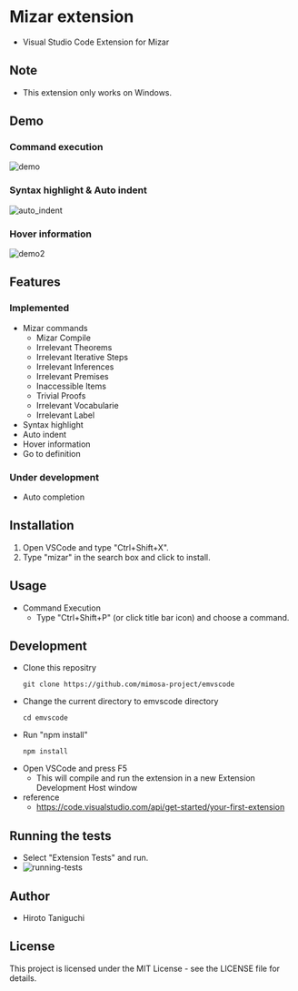 # Mizar extension
* Visual Studio Code Extension for Mizar

## Note
* This extension only works on Windows.

## Demo
### Command execution
![demo](https://user-images.githubusercontent.com/32231297/92366947-c68bdb00-f130-11ea-8dd0-52ef3641e9cb.gif)

### Syntax highlight & Auto indent
![auto_indent](https://user-images.githubusercontent.com/32231297/93070316-af616600-f6b9-11ea-85b5-3deb887da308.gif)

### Hover information
![demo2](https://user-images.githubusercontent.com/32231297/92366998-d6a3ba80-f130-11ea-9f76-8117f82a03ea.gif)
## Features
### Implemented
* Mizar commands
    * Mizar Compile
    * Irrelevant Theorems
    * Irrelevant Iterative Steps
    * Irrelevant Inferences
    * Irrelevant Premises
    * Inaccessible Items
    * Trivial Proofs
    * Irrelevant Vocabularie
    * Irrelevant Label
* Syntax highlight
* Auto indent
* Hover information
* Go to definition

### Under development
* Auto completion

## Installation
1. Open VSCode and type "Ctrl+Shift+X".  
2. Type "mizar" in the search box and click to install.

## Usage
* Command Execution
    * Type "Ctrl+Shift+P" (or click title bar icon) and choose a command.

## Development
* Clone this repositry
    ```
    git clone https://github.com/mimosa-project/emvscode
    ```
* Change the current directory to emvscode directory
    ```
    cd emvscode
    ```
* Run "npm install"
    ```
    npm install
    ```
* Open VSCode and press F5
    * This will compile and run the extension in a new Extension Development Host window
* reference
    * https://code.visualstudio.com/api/get-started/your-first-extension

## Running the tests
* Select "Extension Tests" and run.
* ![running-tests](https://user-images.githubusercontent.com/32231297/95474056-a82f2e80-09bf-11eb-9b03-250de546b38a.png)

## Author
* Hiroto Taniguchi

## License
This project is licensed under the MIT License - see the LICENSE file for details.  
